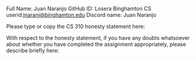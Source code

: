 Full Name: Juan Naranjo
GitHub ID: Losera
Binghamton CS userid:jnaranj@binghamton.edu
Discord name: Juan Naranjo

Please type or copy the CS 310 honesty statement here:

With respect to the honesty statement, if you have any doubts whatsoever 
about whether you have completed the assignment appropriately, 
please describe briefly here:


